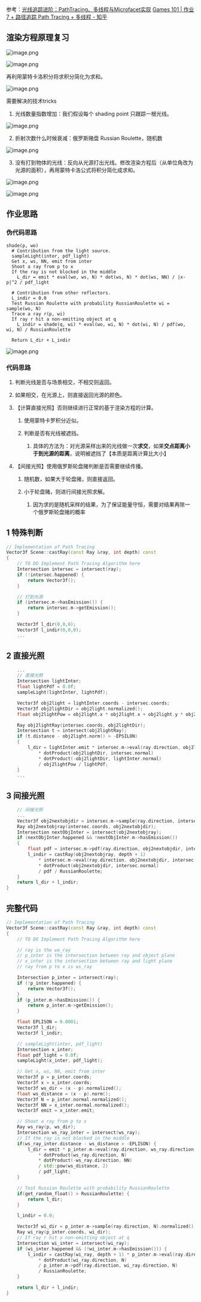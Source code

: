 参考：[光线追踪进阶：PathTracing、多线程与Microfacet实现](https://blog.csdn.net/ycrsw/article/details/124408789?spm=1001.2014.3001.5501)
[Games 101 | 作业7 + 路径追踪 Path Tracing + 多线程 - 知乎](https://zhuanlan.zhihu.com/p/488882096)

## 渲染方程原理复习

![image.png](https://picbed-1305808788.cos.ap-chengdu.myqcloud.com/img/20241207155511.png)

![image.png](https://picbed-1305808788.cos.ap-chengdu.myqcloud.com/img/20241207155522.png)

再利用蒙特卡洛积分将求积分简化为求和。

![image.png](https://picbed-1305808788.cos.ap-chengdu.myqcloud.com/img/20241207160008.png)

需要解决的技术tricks

1. 光线数量指数增加：我们假设每个 shading point 只跟踪一根光线。

![image.png](https://picbed-1305808788.cos.ap-chengdu.myqcloud.com/img/20241207160306.png)

2. 折射次数什么时候衰减：俄罗斯赌盘 Russian Roulette，随机数

![image.png](https://picbed-1305808788.cos.ap-chengdu.myqcloud.com/img/20241207160223.png)

3. 没有打到物体的光线：反向从光源打出光线。修改渲染方程后（从单位角改为光源的面积），再用蒙特卡洛公式将积分简化成求和。

![image.png](https://picbed-1305808788.cos.ap-chengdu.myqcloud.com/img/20241207160537.png)

![image.png](https://picbed-1305808788.cos.ap-chengdu.myqcloud.com/img/20241207160601.png)

## 作业思路

### 伪代码思路

```
shade(p, wo)
  # Contribution from the light source.
  sampleLight(inter, pdf_light)
  Get x, ws, NN, emit from inter
  Shoot a ray from p to x
  If the ray is not blocked in the middle
    L_dir = emit * eval(wo, ws, N) * dot(ws, N) * dot(ws, NN) / |x-p|^2 / pdf_light

  # Contribution from other reflectors.
  L_indir = 0.0
  Test Russian Roulette with probability RussianRoulette wi = sample(wo, N)
  Trace a ray r(p, wi)
  If ray r hit a non-emitting object at q
    L_indir = shade(q, wi) * eval(wo, wi, N) * dot(wi, N) / pdf(wo, wi, N) / RussianRoulette

  Return L_dir + L_indir
```

![image.png](https://picbed-1305808788.cos.ap-chengdu.myqcloud.com/img/20241207160650.png)

### 代码思路

1. 判断光线是否与场景相交，不相交则返回。

2. 如果相交，在光源上，则直接返回光源的颜色。

3. 【计算直接光照】否则继续进行正常的基于渲染方程的计算。

	1. 使用蒙特卡罗积分近似。

	2. 判断是否有光线被遮挡。

		1. 具体的方法为：对光源采样出来的光线做一次**求交**，如果**交点距离小于到光源的距离**，说明被遮挡了【本质是距离计算比大小】

4. 【间接光照】使用俄罗斯轮盘赌判断是否需要继续传播。

	1. 随机数，如果大于轮盘赌，则直接返回。

	2. 小于轮盘赌，则进行间接光照求解。

		1. 因为求的是随机采样的结果，为了保证能量守恒，需要对结果再除一个俄罗斯轮盘赌的概率

## 1 特殊判断

```C++
// Implementation of Path Tracing
Vector3f Scene::castRay(const Ray &ray, int depth) const
{
    // TO DO Implement Path Tracing Algorithm here
    Intersection intersec = intersect(ray);
    if (!intersec.happened) {
        return Vector3f();
    }

    // 打到光源
    if (intersec.m->hasEmission()) {
        return intersec.m->getEmission();
    }

    Vector3f l_dir(0,0,0);
    Vector3f l_indir(0,0,0);
    ...

```

## 2 直接光照

```C++
    ...
    // 直接光照
    Intersection lightInter;
    float lightPdf = 0.0f;
    sampleLight(lightInter, lightPdf);

    Vector3f obj2light = lightInter.coords - intersec.coords;
    Vector3f obj2lightDir = obj2light.normalized();
    float obj2lightPow = obj2light.x * obj2light.x + obj2light.y * obj2light.y + obj2light.z * obj2light.z;

    Ray obj2lightRay(intersec.coords, obj2lightDir);
    Intersection t = intersect(obj2lightRay);
    if (t.distance - obj2light.norm() > -EPSILON)
    {
        l_dir = lightInter.emit * intersec.m->eval(ray.direction, obj2lightDir, intersec.normal) 
            * dotProduct(obj2lightDir, intersec.normal) 
            * dotProduct(-obj2lightDir, lightInter.normal) 
            / obj2lightPow / lightPdf;
    }
    ...

```

## 3 间接光照

```C++
    // 间接光照
    ...
    Vector3f obj2nextobjdir = intersec.m->sample(ray.direction, intersec.normal).normalized();
    Ray obj2nextobjray(intersec.coords, obj2nextobjdir);
    Intersection nextObjInter = intersect(obj2nextobjray);
    if (nextObjInter.happened && !nextObjInter.m->hasEmission())
    {
        float pdf = intersec.m->pdf(ray.direction, obj2nextobjdir, intersec.normal);
        l_indir = castRay(obj2nextobjray, depth + 1) 
            * intersec.m->eval(ray.direction, obj2nextobjdir, intersec.normal) 
            * dotProduct(obj2nextobjdir, intersec.normal)
            / pdf / RussianRoulette;
    }
    return l_dir + l_indir;
}

```

## 完整代码

```C++
// Implementation of Path Tracing
Vector3f Scene::castRay(const Ray &ray, int depth) const
{
    // TO DO Implement Path Tracing Algorithm here

    // ray is the wo_ray
    // p_inter is the intersection between ray and object plane
    // x_inter is the intersection between ray and light plane
    // ray from p to x is ws_ray

    Intersection p_inter = intersect(ray);
    if (!p_inter.happened) {
        return Vector3f();
    }
    if (p_inter.m->hasEmission()) {
        return p_inter.m->getEmission();
    }

    float EPLISON = 0.0001;
    Vector3f l_dir;
    Vector3f l_indir;

    // sampleLight(inter, pdf_light)
    Intersection x_inter;
    float pdf_light = 0.0f;
    sampleLight(x_inter, pdf_light);    

    // Get x, ws, NN, emit from inter
    Vector3f p = p_inter.coords;
    Vector3f x = x_inter.coords;
    Vector3f ws_dir = (x - p).normalized();
    float ws_distance = (x - p).norm();
    Vector3f N = p_inter.normal.normalized();
    Vector3f NN = x_inter.normal.normalized();
    Vector3f emit = x_inter.emit;

    // Shoot a ray from p to x
    Ray ws_ray(p, ws_dir); 
    Intersection ws_ray_inter = intersect(ws_ray);
    // If the ray is not blocked in the middle
    if(ws_ray_inter.distance - ws_distance > -EPLISON) {
        l_dir = emit * p_inter.m->eval(ray.direction, ws_ray.direction, N) 
            * dotProduct(ws_ray.direction, N)
            * dotProduct(-ws_ray.direction, NN)
            / std::pow(ws_distance, 2)
            / pdf_light;
    }

    // Test Russian Roulette with probability RussianRoulette
    if(get_random_float() > RussianRoulette) {
        return l_dir;
    }

    l_indir = 0.0;

    Vector3f wi_dir = p_inter.m->sample(ray.direction, N).normalized();
    Ray wi_ray(p_inter.coords, wi_dir);
    // If ray r hit a non-emitting object at q
    Intersection wi_inter = intersect(wi_ray);
    if (wi_inter.happened && (!wi_inter.m->hasEmission())) {
        l_indir = castRay(wi_ray, depth + 1) * p_inter.m->eval(ray.direction, wi_ray.direction, N)
            * dotProduct(wi_ray.direction, N)
            / p_inter.m->pdf(ray.direction, wi_ray.direction, N)
            / RussianRoulette;
    }

    return l_dir + l_indir;
}
```

